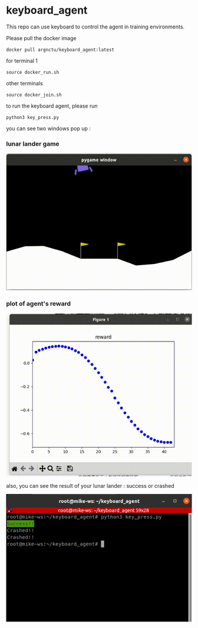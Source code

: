 # keyboard_agent

This repo can use keyboard to control the agent in training environments.

Please pull the docker image 

```
docker pull argnctu/keyboard_agent:latest
```

for terminal 1
```
source docker_run.sh
```
other terminals
```
source docker_join.sh
```

to run the keyboard agent, please run 
```
python3 key_press.py
```

you can see two windows pop up :
### lunar lander game 
<p align="center">
<img src="img/lunar_lander_cut.gif"><br>
</p>

### plot of agent's reward  
<p align="center">
<img src="img/reward_cut.gif"><br>
</p>

also, you can see the result of your lunar lander :
success or crashed

<p align="center">
<img src="img/terminal.gif"><br>
</p>
